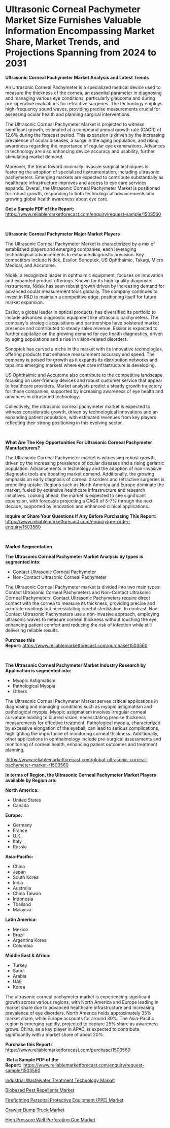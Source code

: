 <p><h1>Ultrasonic Corneal Pachymeter Market Size Furnishes Valuable Information Encompassing Market Share, Market Trends, and Projections Spanning from 2024 to 2031</h1></p><p><strong>Ultrasonic Corneal Pachymeter Market Analysis and Latest Trends</strong></p>
<p><p>An Ultrasonic Corneal Pachymeter is a specialized medical device used to measure the thickness of the cornea, an essential parameter in diagnosing and managing various eye conditions, particularly glaucoma and during pre-operative evaluations for refractive surgeries. The technology employs high-frequency sound waves, providing precise measurements crucial for assessing ocular health and planning surgical interventions.</p><p>The Ultrasonic Corneal Pachymeter Market is projected to witness significant growth, estimated at a compound annual growth rate (CAGR) of 12.6% during the forecast period. This expansion is driven by the increasing prevalence of ocular diseases, a surge in the aging population, and rising awareness regarding the importance of regular eye examinations. Advances in technology are also enhancing device accuracy and usability, further stimulating market demand. </p><p>Moreover, the trend toward minimally invasive surgical techniques is fostering the adoption of specialized instrumentation, including ultrasonic pachymeters. Emerging markets are expected to contribute substantially as healthcare infrastructure improves and access to eye care services expands. Overall, the Ultrasonic Corneal Pachymeter Market is positioned for robust growth, responding to both technological advancements and growing global health awareness about eye care.</p></p>
<p><strong>Get a Sample PDF of the Report:&nbsp;</strong> <a href="https://www.reliablemarketforecast.com/enquiry/request-sample/1503560?utm_campaign=1130&utm_medium=2&utm_source=Github&utm_content=ia&utm_term=27092024&utm_id=ultrasonic-corneal-pachymeter">https://www.reliablemarketforecast.com/enquiry/request-sample/1503560</a></p>
<p>&nbsp;</p>
<p><strong>Ultrasonic Corneal Pachymeter Major Market Players</strong></p>
<p><p>The Ultrasonic Corneal Pachymeter Market is characterized by a mix of established players and emerging companies, each leveraging technological advancements to enhance diagnostic precision. Key competitors include Nidek, Essilor, Sonoptek, US Ophthalmic, Takagi, Micro Medical, and Accutome.</p><p>Nidek, a recognized leader in ophthalmic equipment, focuses on innovation and expanded product offerings. Known for its high-quality diagnostic instruments, Nidek has seen robust growth driven by increasing demand for advanced ocular measurement tools globally. The company continues to invest in R&D to maintain a competitive edge, positioning itself for future market expansion.</p><p>Essilor, a global leader in optical products, has diversified its portfolio to include advanced diagnostic equipment like ultrasonic pachymeters. The company's strategic acquisitions and partnerships have bolstered market presence and contributed to steady sales revenue. Essilor is expected to further capitalize on the growing demand for eye health diagnostics, driven by aging populations and a rise in vision-related disorders.</p><p>Sonoptek has carved a niche in the market with its innovative technologies, offering products that enhance measurement accuracy and speed. The company is poised for growth as it expands its distribution networks and taps into emerging markets where eye care infrastructure is developing.</p><p>US Ophthalmic and Accutome also contribute to the competitive landscape, focusing on user-friendly devices and robust customer service that appeal to healthcare providers. Market analysts predict a steady growth trajectory for these companies, supported by increasing awareness of eye health and advances in ultrasound technology.</p><p>Collectively, the ultrasonic corneal pachymeter market is expected to witness considerable growth, driven by technological innovations and an expanding patient population, with estimated revenues from key players reflecting their strong positioning in this evolving sector.</p></p>
<p>&nbsp;</p>
<p><strong>What Are The Key Opportunities For Ultrasonic Corneal Pachymeter Manufacturers?</strong></p>
<p><p>The Ultrasonic Corneal Pachymeter market is witnessing robust growth, driven by the increasing prevalence of ocular diseases and a rising geriatric population. Advancements in technology and the adoption of non-invasive diagnostic tools are boosting market demand. Additionally, the growing emphasis on early diagnosis of corneal disorders and refractive surgeries is propelling uptake. Regions such as North America and Europe dominate the market, fueled by extensive healthcare infrastructure and research initiatives. Looking ahead, the market is expected to see significant expansion, with forecasts projecting a CAGR of 5-7% through the next decade, supported by innovation and enhanced clinical applications.</p></p>
<p><strong>Inquire or Share Your Questions If Any Before Purchasing This Report:</strong> <a href="https://www.reliablemarketforecast.com/enquiry/pre-order-enquiry/1503560?utm_campaign=1130&utm_medium=2&utm_source=Github&utm_content=ia&utm_term=27092024&utm_id=ultrasonic-corneal-pachymeter">https://www.reliablemarketforecast.com/enquiry/pre-order-enquiry/1503560</a></p>
<p>&nbsp;</p>
<p><strong>Market Segmentation</strong></p>
<p><strong>The Ultrasonic Corneal Pachymeter Market Analysis by types is segmented into:</strong></p>
<p><ul><li>Contact Ultrasonic Corneal Pachymeter</li><li>Non-Contact Ultrasonic Corneal Pachymeter</li></ul></p>
<p><p>The Ultrasonic Corneal Pachymeter market is divided into two main types: Contact Ultrasonic Corneal Pachymeters and Non-Contact Ultrasonic Corneal Pachymeters. Contact Ultrasonic Pachymeters require direct contact with the cornea to measure its thickness, providing precise and accurate readings but necessitating careful sterilization. In contrast, Non-Contact Ultrasonic Pachymeters use a non-invasive approach, employing ultrasonic waves to measure corneal thickness without touching the eye, enhancing patient comfort and reducing the risk of infection while still delivering reliable results.</p></p>
<p><strong>Purchase this Report:&nbsp;</strong><a href="https://www.reliablemarketforecast.com/purchase/1503560?utm_campaign=1130&utm_medium=2&utm_source=Github&utm_content=ia&utm_term=27092024&utm_id=ultrasonic-corneal-pachymeter">https://www.reliablemarketforecast.com/purchase/1503560</a></p>
<p>&nbsp;</p>
<p><strong>The Ultrasonic Corneal Pachymeter Market Industry Research by Application is segmented into:</strong></p>
<p><ul><li>Myopic Astigmatism</li><li>Pathological Myopia</li><li>Others</li></ul></p>
<p><p>The Ultrasonic Corneal Pachymeter Market serves critical applications in diagnosing and managing conditions such as myopic astigmatism and pathological myopia. Myopic astigmatism involves irregular corneal curvature leading to blurred vision, necessitating precise thickness measurements for effective treatment. Pathological myopia, characterized by excessive elongation of the eyeball, can lead to serious complications, highlighting the importance of monitoring corneal thickness. Additionally, other applications in ophthalmology include pre-surgical assessments and monitoring of corneal health, enhancing patient outcomes and treatment planning.</p></p>
<p><a href="https://www.reliablemarketforecast.com/global-ultrasonic-corneal-pachymeter-market-r1503560?utm_campaign=1130&utm_medium=2&utm_source=Github&utm_content=ia&utm_term=27092024&utm_id=ultrasonic-corneal-pachymeter">&nbsp;https://www.reliablemarketforecast.com/global-ultrasonic-corneal-pachymeter-market-r1503560</a></p>
<p><strong>In terms of Region, the Ultrasonic Corneal Pachymeter Market Players available by Region are:</strong></p>
<p>
    <p> <strong> North America: </strong>
        <ul>
            <li>United States</li>
            <li>Canada</li>
        </ul>
        </p> 
    <p> <strong> Europe: </strong>
        <ul>
            <li>Germany</li>
            <li>France</li>
            <li>U.K.</li>
            <li>Italy</li>
            <li>Russia</li>
        </ul>
        </p> 
    <p> <strong> Asia-Pacific: </strong>
        <ul>
            <li>China</li>
            <li>Japan</li>
            <li>South Korea</li>
            <li>India</li>
            <li>Australia</li>
            <li>China Taiwan</li>
            <li>Indonesia</li>
            <li>Thailand</li>
            <li>Malaysia</li>
        </ul>
        </p> 
    <p> <strong> Latin America: </strong>
        <ul>
            <li>Mexico</li>
            <li>Brazil</li>
            <li>Argentina Korea</li>
            <li>Colombia</li>
        </ul>
        </p> 
    <p> <strong> Middle East & Africa: </strong>
        <ul>
            <li>Turkey</li>
            <li>Saudi</li>
            <li>Arabia</li>
            <li>UAE</li>
            <li>Korea</li>
        </ul>
    </p>
    </p>
<p><p>The ultrasonic corneal pachymeter market is experiencing significant growth across various regions, with North America and Europe leading in market share due to advanced healthcare infrastructure and increasing prevalence of eye disorders. North America holds approximately 35% market share, while Europe accounts for around 30%. The Asia-Pacific region is emerging rapidly, projected to capture 25% share as awareness grows. China, as a key player in APAC, is expected to contribute significantly with a market share of about 20%.</p></p>
<p><strong>Purchase this Report: </strong><a href="https://www.reliablemarketforecast.com/purchase/1503560?utm_campaign=1130&utm_medium=2&utm_source=Github&utm_content=ia&utm_term=27092024&utm_id=ultrasonic-corneal-pachymeter">https://www.reliablemarketforecast.com/purchase/1503560</a></p>
<p>&nbsp;<strong>Get a Sample PDF of the Report:&nbsp;&nbsp;</strong><a href="https://www.reliablemarketforecast.com/enquiry/request-sample/1503560?utm_campaign=1130&utm_medium=2&utm_source=Github&utm_content=ia&utm_term=27092024&utm_id=ultrasonic-corneal-pachymeter">https://www.reliablemarketforecast.com/enquiry/request-sample/1503560</a></p>
<p><strong></strong></p>
<p><p><a href="https://www.linkedin.com/pulse/industrial-wastewater-treatment-technology-market-trends-strategic-cmche?trackingId=ZhlbNWLTTJO72kgYulfsRA%3D%3D&utm_campaign=1130&utm_medium=2&utm_source=Github&utm_content=ia&utm_term=27092024&utm_id=ultrasonic-corneal-pachymeter">Industrial Wastewater Treatment Technology Market</a></p><p><a href="https://issuu.com/reportprime-2/docs/biobased-pest-repellents-market-siz_85ace60d7dd96a?utm_campaign=1130&utm_medium=2&utm_source=Github&utm_content=ia&utm_term=27092024&utm_id=ultrasonic-corneal-pachymeter">Biobased Pest Repellents Market</a></p><p><a href="https://issuu.com/reportprime-2/docs/firefighting-personal-protective-eq_02e21b6cd49a5e?utm_campaign=1130&utm_medium=2&utm_source=Github&utm_content=ia&utm_term=27092024&utm_id=ultrasonic-corneal-pachymeter">Firefighting Personal Protective Equipment (PPE) Market</a></p><p><a href="https://www.linkedin.com/pulse/charting-future-comprehensive-analysis-global-crawler-dump-gu6we?trackingId=QWsbbGejSyqba4lPL%2BZJ7A%3D%3D&utm_campaign=1130&utm_medium=2&utm_source=Github&utm_content=ia&utm_term=27092024&utm_id=ultrasonic-corneal-pachymeter">Crawler Dump Truck Market</a></p><p><a href="https://github.com/haydee0czminge/Market-Research-Report-List-1/blob/main/high-pressure-well-perforating-gun-market.md?utm_campaign=1130&utm_medium=2&utm_source=Github&utm_content=ia&utm_term=27092024&utm_id=ultrasonic-corneal-pachymeter">High Pressure Well Perforating Gun Market</a></p></p>